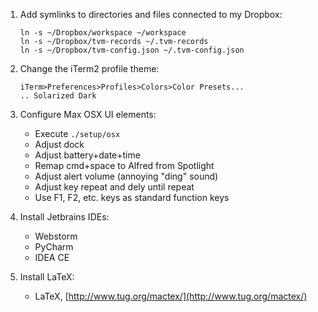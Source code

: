 1. Add symlinks to directories and files connected to my Dropbox:

    ```
    ln -s ~/Dropbox/workspace ~/workspace
    ln -s ~/Dropbox/tvm-records ~/.tvm-records
    ln -s ~/Dropbox/tvm-config.json ~/.tvm-config.json
    ```

1. Change the iTerm2 profile theme:

    ```
    iTerm>Preferences>Profiles>Colors>Color Presets...
    .. Solarized Dark
    ```

1. Configure Max OSX UI elements:

    * Execute `./setup/osx`
    * Adjust dock
    * Adjust battery+date+time
    * Remap cmd+space to Alfred from Spotlight
    * Adjust alert volume (annoying "ding" sound)
    * Adjust key repeat and dely until repeat
    * Use F1, F2, etc. keys as standard function keys

1. Install Jetbrains IDEs:

    * Webstorm
    * PyCharm
    * IDEA CE

1. Install LaTeX:

    * LaTeX, [http://www.tug.org/mactex/](http://www.tug.org/mactex/)
